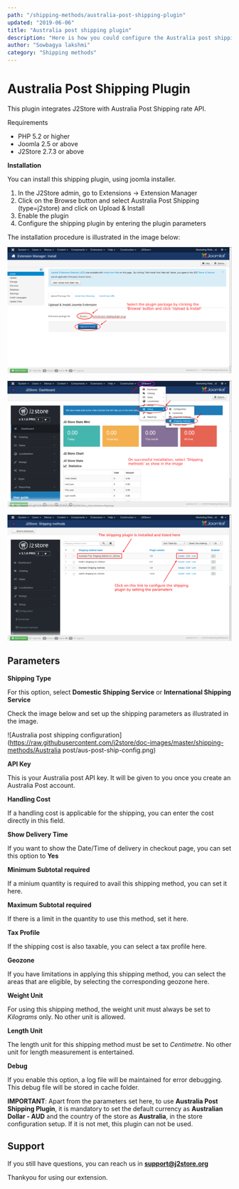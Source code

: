 ```yaml
---
path: "/shipping-methods/australia-post-shipping-plugin"
updated: "2019-06-06"
title: "Australia post shipping plugin"
description: "Here is how you could configure the Australia post shipping plugin."
author: "Sowbagya lakshmi"
category: "Shipping methods"
---
```


# Australia Post Shipping Plugin

This plugin integrates J2Store with Australia Post Shipping rate API.

Requirements

- PHP 5.2 or higher
- Joomla 2.5 or above
- J2Store 2.7.3 or above

**Installation**

You can install this shipping plugin, using joomla installer.

1. In the J2Store admin, go to Extensions -> Extension Manager
2. Click on the Browse button and select Australia Post Shipping (type=j2store) and click on Upload & Install
3. Enable the plugin
4. Configure the shipping plugin by entering the plugin parameters

The installation procedure is illustrated in the image below:

![Australia post installation](https://raw.githubusercontent.com/j2store/doc-images/master/shipping-methods/AustraliaPost/aus-ship-plg-install.png)

![Australia post navigation](https://raw.githubusercontent.com/j2store/doc-images/master/shipping-methods/AustraliaPost/aus-ship-dashboard-nav.png)

![Australia post methods list](https://raw.githubusercontent.com/j2store/doc-images/master/shipping-methods/AustraliaPost/aus-post-ship-method-list.png)

## Parameters 

**Shipping Type**

For this option, select **Domestic Shipping Service** or **International Shipping Service**

Check the image below and set up the shipping parameters as illustrated in the image.

![Australia post shipping configuration](https://raw.githubusercontent.com/j2store/doc-images/master/shipping-methods/Australia post/aus-post-ship-config.png)

**API Key**

This is your Australia post API key. It will be given to you once you create an Australia Post account.

**Handling Cost**

If a handling cost is applicable for the shipping, you can enter the cost directly in this field.

**Show Delivery Time**

If you want to show the Date/Time of delivery in checkout page, you can set this option to **Yes**

**Minimum Subtotal required**

If a minium quantity is required to avail this shipping method, you can set it here.

**Maximum Subtotal required**

If there is a limit in the quantity to use this method, set it here.

**Tax Profile**

If the shipping cost is also taxable, you can select a tax profile here.

**Geozone**

If you have limitations in applying this shipping method, you can select the areas that are eligible, by selecting the corresponding geozone here.

**Weight Unit**

For using this shipping method, the weight unit must always be set to *Kilograms* only. No other unit is allowed.

**Length Unit**

The length unit for this shipping method must be set to *Centimetre*. No other unit for length measurement is entertained.

**Debug**

If you enable this option, a log file will be maintained for error debugging. This debug file will be stored in cache folder.

**IMPORTANT**: Apart from the parameters set here, to use **Australia Post Shipping Plugin**, it is mandatory to set the default currency as **Australian Dollar - AUD** and the country of the store as **Australia**, in the store configuration setup. If it is not met, this plugin can not be used.

## Support

If you still have questions, you can reach us in [**support@j2store.org**](<mailto:support@j2store.org>)

Thankyou for using our extension.

